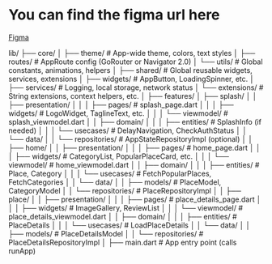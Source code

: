 # You can find the figma url here 
[Figma](https://www.figma.com/design/lj8ecCb1a4zJkT1CwmuYqV/Aspen-Travel-App-Exploration--Mobile-App-Design--Community-?node-id=0-11&t=4luT7PYjwFzsdznH-0)


lib/
├── core/
│   ├── theme/                # App-wide theme, colors, text styles
│   ├── routes/               # AppRoute config (GoRouter or Navigator 2.0)
│   └── utils/                # Global constants, animations, helpers
│
├── shared/                   # Global reusable widgets, services, extensions
│   ├── widgets/              # AppButton, LoadingSpinner, etc.
│   ├── services/             # Logging, local storage, network status
│   └── extensions/           # String extensions, context helpers, etc.
│
├── features/
│   ├── splash/
│   │   ├── presentation/
│   │   │   ├── pages/        # splash_page.dart
│   │   │   ├── widgets/      # LogoWidget, TaglineText, etc.
│   │   │   └── viewmodel/    # splash_viewmodel.dart
│   │   ├── domain/
│   │   │   ├── entities/     # SplashInfo (if needed)
│   │   │   └── usecases/     # DelayNavigation, CheckAuthStatus
│   │   └── data/
│   │       └── repositories/ # AppStateRepositoryImpl (optional)
│
│   ├── home/
│   │   ├── presentation/
│   │   │   ├── pages/        # home_page.dart
│   │   │   ├── widgets/      # CategoryList, PopularPlaceCard, etc.
│   │   │   └── viewmodel/    # home_viewmodel.dart
│   │   ├── domain/
│   │   │   ├── entities/     # Place, Category
│   │   │   └── usecases/     # FetchPopularPlaces, FetchCategories
│   │   └── data/
│   │       ├── models/       # PlaceModel, CategoryModel
│   │       └── repositories/ # PlaceRepositoryImpl
│
│   ├── place/
│   │   ├── presentation/
│   │   │   ├── pages/        # place_details_page.dart
│   │   │   ├── widgets/      # ImageGallery, ReviewList
│   │   │   └── viewmodel/    # place_details_viewmodel.dart
│   │   ├── domain/
│   │   │   ├── entities/     # PlaceDetails
│   │   │   └── usecases/     # LoadPlaceDetails
│   │   └── data/
│   │       ├── models/       # PlaceDetailsModel
│   │       └── repositories/ # PlaceDetailsRepositoryImpl
│
├── main.dart                 # App entry point (calls runApp)
